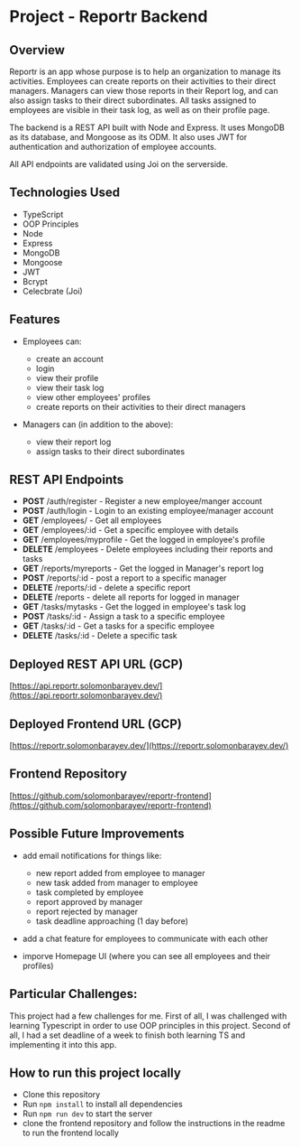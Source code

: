 # Project - Reportr Backend

## Overview

Reportr is an app whose purpose is to help an organization to manage its activities. Employees can create reports on their activities to their direct managers. Managers can view those reports in their
Report log, and can also assign tasks to their direct subordinates. All tasks assigned to employees are visible in their task log, as well as on their profile page.

The backend is a REST API built with Node and Express. It uses MongoDB as its database, and Mongoose as its ODM. It also uses JWT for authentication and authorization of employee accounts.

All API endpoints are validated using Joi on the serverside.

## Technologies Used

-   TypeScript
-   OOP Principles
-   Node
-   Express
-   MongoDB
-   Mongoose
-   JWT
-   Bcrypt
-   Celecbrate (Joi)

## Features

-   Employees can:

    -   create an account
    -   login
    -   view their profile
    -   view their task log
    -   view other employees' profiles
    -   create reports on their activities to their direct managers

-   Managers can (in addition to the above):

    -   view their report log
    -   assign tasks to their direct subordinates

## REST API Endpoints

-   **POST** /auth/register - Register a new employee/manger account
-   **POST** /auth/login - Login to an existing employee/manager account
-   **GET** /employees/ - Get all employees
-   **GET** /employees/:id - Get a specific employee with details
-   **GET** /employees/myprofile - Get the logged in employee's profile
-   **DELETE** /employees - Delete employees including their reports and tasks
-   **GET** /reports/myreports - Get the logged in Manager's report log
-   **POST** /reports/:id - post a report to a specific manager
-   **DELETE** /reports/:id - delete a specific report
-   **DELETE** /reports - delete all reports for logged in manager
-   **GET** /tasks/mytasks - Get the logged in employee's task log
-   **POST** /tasks/:id - Assign a task to a specific employee
-   **GET** /tasks/:id - Get a tasks for a specific employee
-   **DELETE** /tasks/:id - Delete a specific task

## Deployed REST API URL (GCP)

[https://api.reportr.solomonbarayev.dev/](https://api.reportr.solomonbarayev.dev/)

## Deployed Frontend URL (GCP)

[https://reportr.solomonbarayev.dev/](https://reportr.solomonbarayev.dev/)

## Frontend Repository

[https://github.com/solomonbarayev/reportr-frontend](https://github.com/solomonbarayev/reportr-frontend)

## Possible Future Improvements

-   add email notifications for things like:

    -   new report added from employee to manager
    -   new task added from manager to employee
    -   task completed by employee
    -   report approved by manager
    -   report rejected by manager
    -   task deadline approaching (1 day before)

-   add a chat feature for employees to communicate with each other
-   imporve Homepage UI (where you can see all employees and their profiles)

## Particular Challenges:

This project had a few challenges for me. First of all, I was challenged with learning Typescript in order to use OOP principles in this project. Second of all, I had a set deadline of a week to
finish both learning TS and implementing it into this app.

## How to run this project locally

-   Clone this repository
-   Run `npm install` to install all dependencies
-   Run `npm run dev` to start the server
-   clone the frontend repository and follow the instructions in the readme to run the frontend locally
